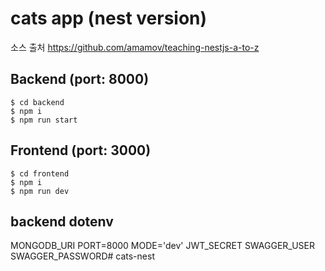 # cats app (nest version)
소스 출처
https://github.com/amamov/teaching-nestjs-a-to-z

## Backend (port: 8000)
```shell
$ cd backend
$ npm i
$ npm run start
```

## Frontend (port: 3000)
```shell
$ cd frontend
$ npm i
$ npm run dev
```

## backend dotenv
MONGODB_URI
PORT=8000
MODE='dev'
JWT_SECRET
SWAGGER_USER
SWAGGER_PASSWORD# cats-nest
